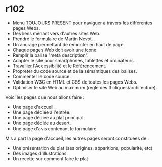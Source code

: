 # r102
- Menu TOUJOURS PRESENT pour naviguer à travers les différentes pages Webs.
- Des liens menant vers d'autres sites Web.
- Prendre le formulaire de Martin Nevot.
- Un ancrage permettant de remonter en haut de page.
- Chaque pages Web doit avoir une icone.
- Remplir la balise "meta description".
- Adapter le site pour smartphones, tablettes et ordinateurs.
- Travailler l'Accessibilité et le Référencement.
- Propreter du code source et de la sémantiques des balises.
- Commenter le code source.
- Validation W3C en HTML et CSS de toutes les pages Webs.
- Optimiser le site Web au maximum (règle des 3 cliques/architecture).

Voici les pages que nous allons faire : 
- Une page d'accueil.
- Une page dédiée à l'entrée.
- Une page dédiée au plat principal.
- Une page dédiée au desert.
- Une page d'avis contenant le formulaire.

Mis à part la page d'accueil, les autres pages seront constituées de : 
- Une présentation du plat (ses origines, apparitions, popularité, etc)
- Des images d'illustrations
- Un recette sur comment faire le plat 

